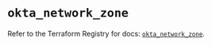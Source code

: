# `okta_network_zone`

Refer to the Terraform Registry for docs: [`okta_network_zone`](https://registry.terraform.io/providers/okta/okta/4.6.3/docs/resources/network_zone).
